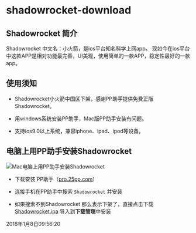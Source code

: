 # shadowrocket-download

<span id="menu_index_1" name="menu_index_1"></span><h2>Shadowrocket 简介</h2>
<p>Shadowrocket 中文名：小火箭，是ios平台知名科学上网app。 现如今在ios平台中这款APP是相对功能最完善，UI美观，使用简单的一款APP，稳定性最好的一款app。</p>
<!--more-->
<span id="menu_index_2" name="menu_index_2"></span><h2>使用须知</h2>
<ul>
<li><p>Shadowrocket小火箭中国区下架，感谢PP助手提供免费正版Shadowrocket。</p></li>
<li><p>用windows系统安装PP助手，Mac版PP助手安装有问题。</p></li>
<li><p>支持ios9.0以上系统，兼容iphone、ipad、ipod等设备。</p></li>
</ul>
<span id="menu_index_3" name="menu_index_3"></span><h2>电脑上用PP助手安装Shadowrocket</h2>
<p><img src="https://ooo.0o0.ooo/2017/07/29/597c85b9d2a56.png" alt="Mac电脑上用PP助手安装Shadowrocket"></p>
<ul>
<li><p>下载安装 PP助手（<a href="https://pro.25pp.com/pp_win_iosandroid">pro.25pp.com</a>）</p></li>
<li><p>连接手机在PP助手中搜索 <code>Shadowrocket</code> 并安装</p></li>
<li><p>如果搜索不到Shadowrocket 那么表示下架了，直接点击下载 <a href="https://www.vuess.me/ssr-download/Shadowrocket-2.1.10-PP.ipa">Shadowrocket.ipa</a> 导入到<strong>下载管理</strong>中安装</p></li>
</ul>



2018年1月8日09:56:20
